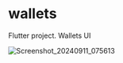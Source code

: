 # wallets

Flutter project.
Wallets UI

![Screenshot_20240911_075613](https://github.com/user-attachments/assets/da0aba73-faa8-42d1-ba94-3d4087dae6bf)
